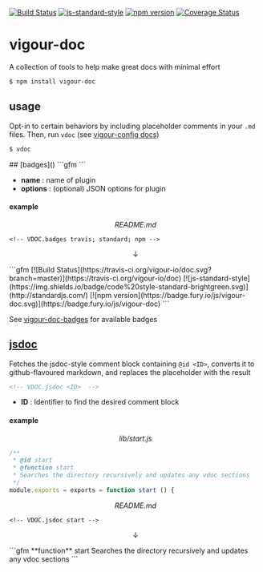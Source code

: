 [![Build Status](https://travis-ci.org/vigour-io/doc.svg?branch=master)](https://travis-ci.org/vigour-io/doc)
[![js-standard-style](https://img.shields.io/badge/code%20style-standard-brightgreen.svg)](http://standardjs.com/)
[![npm version](https://badge.fury.io/js/vigour-doc.svg)](https://badge.fury.io/js/vigour-doc)
[![Coverage Status](https://coveralls.io/repos/github/vigour-io/doc/badge.svg?branch=master)](https://coveralls.io/github/vigour-io/doc?branch=master)

# vigour-doc
A collection of tools to help make great docs with minimal effort

```sh
$ npm install vigour-doc
```

## usage
Opt-in to certain behaviors by including placeholder comments in your `.md` files. Then, run `vdoc` (see [vigour-config docs](https://github.com/vigour-io/config#readme))

```sh
$ vdoc
```

<a name="plugins">
## [badges]()
```gfm
<!-- VDOC.badges <name>(options); ...  -->
```

- **name** : name of plugin
- **options** : (optional) JSON options for plugin

#### example
*<p align="center">README.md</p>*
```gfm
<!-- VDOC.badges travis; standard; npm -->
```
<p align="center">↓</p>
```gfm
<!-- VDOC.badges travis; standard; npm -->
<!-- DON'T EDIT THIS SECTION (including comments), INSTEAD RE-RUN `vdoc` TO UPDATE -->
[![Build Status](https://travis-ci.org/vigour-io/doc.svg?branch=master)](https://travis-ci.org/vigour-io/doc)
[![js-standard-style](https://img.shields.io/badge/code%20style-standard-brightgreen.svg)](http://standardjs.com/)
[![npm version](https://badge.fury.io/js/vigour-doc.svg)](https://badge.fury.io/js/vigour-doc)
<!-- VDOC END -->
```

See [vigour-doc-badges](https://github.com/vigour-io/doc-badges) for available badges

## [jsdoc]()
Fetches the jsdoc-style comment block containing `@id <ID>`, converts it to github-flavoured markdown, and replaces the placeholder with the result
```md
<!-- VDOC.jsdoc <ID>  -->
```

- **ID** : Identifier to find the desired comment block

#### example
*<p align="center">lib/start.js</p>*
```javascript
/**
 * @id start
 * @function start
 * Searches the directory recursively and updates any vdoc sections
 */
module.exports = exports = function start () {
```
*<p align="center">README.md</p>*
```gfm
<!-- VDOC.jsdoc start -->
```
<p align="center">↓</p>
```gfm
<!-- VDOC.jsdoc start -->
<!-- DON'T EDIT THIS SECTION (including comments), INSTEAD RE-RUN `vdoc` TO UPDATE -->
**function** start
Searches the directory recursively and updates any vdoc sections
<!-- VDOC END -->
```
